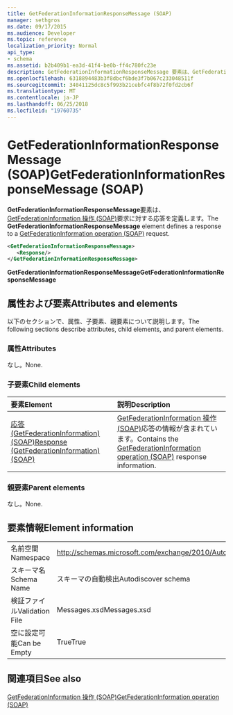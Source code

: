 ```yaml
---
title: GetFederationInformationResponseMessage (SOAP)
manager: sethgros
ms.date: 09/17/2015
ms.audience: Developer
ms.topic: reference
localization_priority: Normal
api_type:
- schema
ms.assetid: b2b409b1-ea3d-41f4-be0b-ff4c780fc23e
description: GetFederationInformationResponseMessage 要素は、GetFederationInformation の操作 (SOAP) 要求に対する応答を定義します。
ms.openlocfilehash: 6318894483b3f8dbcf6bde3f7b067c233048511f
ms.sourcegitcommit: 34041125dc8c5f993b21cebfc4f8b72f0fd2cb6f
ms.translationtype: MT
ms.contentlocale: ja-JP
ms.lasthandoff: 06/25/2018
ms.locfileid: "19760735"
---
```

# <a name="getfederationinformationresponsemessage-soap"></a><span data-ttu-id="f4845-103">GetFederationInformationResponseMessage (SOAP)</span><span class="sxs-lookup"><span data-stu-id="f4845-103">GetFederationInformationResponseMessage (SOAP)</span></span>

<span data-ttu-id="f4845-104">**GetFederationInformationResponseMessage**要素は、 [GetFederationInformation 操作 (SOAP)](getfederationinformation-operation-soap.md)要求に対する応答を定義します。</span><span class="sxs-lookup"><span data-stu-id="f4845-104">The **GetFederationInformationResponseMessage** element defines a response to a [GetFederationInformation operation (SOAP)](getfederationinformation-operation-soap.md) request.</span></span> 
  
```XML
<GetFederationInformationResponseMessage>
   <Response/>
</GetFederationInformationResponseMessage>
```

 <span data-ttu-id="f4845-105">**GetFederationInformationResponseMessage**</span><span class="sxs-lookup"><span data-stu-id="f4845-105">**GetFederationInformationResponseMessage**</span></span>
## <a name="attributes-and-elements"></a><span data-ttu-id="f4845-106">属性および要素</span><span class="sxs-lookup"><span data-stu-id="f4845-106">Attributes and elements</span></span>

<span data-ttu-id="f4845-107">以下のセクションで、属性、子要素、親要素について説明します。</span><span class="sxs-lookup"><span data-stu-id="f4845-107">The following sections describe attributes, child elements, and parent elements.</span></span>
  
### <a name="attributes"></a><span data-ttu-id="f4845-108">属性</span><span class="sxs-lookup"><span data-stu-id="f4845-108">Attributes</span></span>

<span data-ttu-id="f4845-109">なし。</span><span class="sxs-lookup"><span data-stu-id="f4845-109">None.</span></span>
  
### <a name="child-elements"></a><span data-ttu-id="f4845-110">子要素</span><span class="sxs-lookup"><span data-stu-id="f4845-110">Child elements</span></span>

|<span data-ttu-id="f4845-111">**要素**</span><span class="sxs-lookup"><span data-stu-id="f4845-111">**Element**</span></span>|<span data-ttu-id="f4845-112">**説明**</span><span class="sxs-lookup"><span data-stu-id="f4845-112">**Description**</span></span>|
|:-----|:-----|
|[<span data-ttu-id="f4845-113">応答 (GetFederationInformation) (SOAP)</span><span class="sxs-lookup"><span data-stu-id="f4845-113">Response (GetFederationInformation) (SOAP)</span></span>](response-getfederationinformationsoap.md) <br/> |<span data-ttu-id="f4845-114">[GetFederationInformation 操作 (SOAP)](getfederationinformation-operation-soap.md)応答の情報が含まれています。</span><span class="sxs-lookup"><span data-stu-id="f4845-114">Contains the [GetFederationInformation operation (SOAP)](getfederationinformation-operation-soap.md) response information.</span></span>  <br/> |
   
### <a name="parent-elements"></a><span data-ttu-id="f4845-115">親要素</span><span class="sxs-lookup"><span data-stu-id="f4845-115">Parent elements</span></span>

<span data-ttu-id="f4845-116">なし。</span><span class="sxs-lookup"><span data-stu-id="f4845-116">None.</span></span>
  
## <a name="element-information"></a><span data-ttu-id="f4845-117">要素情報</span><span class="sxs-lookup"><span data-stu-id="f4845-117">Element information</span></span>

|||
|:-----|:-----|
|<span data-ttu-id="f4845-118">名前空間</span><span class="sxs-lookup"><span data-stu-id="f4845-118">Namespace</span></span>  <br/> |http://schemas.microsoft.com/exchange/2010/Autodiscover  <br/> |
|<span data-ttu-id="f4845-119">スキーマ名</span><span class="sxs-lookup"><span data-stu-id="f4845-119">Schema Name</span></span>  <br/> |<span data-ttu-id="f4845-120">スキーマの自動検出</span><span class="sxs-lookup"><span data-stu-id="f4845-120">Autodiscover schema</span></span>  <br/> |
|<span data-ttu-id="f4845-121">検証ファイル</span><span class="sxs-lookup"><span data-stu-id="f4845-121">Validation File</span></span>  <br/> |<span data-ttu-id="f4845-122">Messages.xsd</span><span class="sxs-lookup"><span data-stu-id="f4845-122">Messages.xsd</span></span>  <br/> |
|<span data-ttu-id="f4845-123">空に設定可能</span><span class="sxs-lookup"><span data-stu-id="f4845-123">Can be Empty</span></span>  <br/> |<span data-ttu-id="f4845-124">True</span><span class="sxs-lookup"><span data-stu-id="f4845-124">True</span></span>  <br/> |
   
## <a name="see-also"></a><span data-ttu-id="f4845-125">関連項目</span><span class="sxs-lookup"><span data-stu-id="f4845-125">See also</span></span>



[<span data-ttu-id="f4845-126">GetFederationInformation 操作 (SOAP)</span><span class="sxs-lookup"><span data-stu-id="f4845-126">GetFederationInformation operation (SOAP)</span></span>](getfederationinformation-operation-soap.md)

